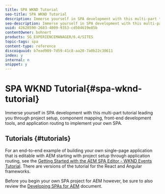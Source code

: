 ```yaml
---
title: SPA WKND Tutorial
seo-title: SPA WKND Tutorial
description: Immerse yourself in SPA development with this multi-part tutorial leading you through project setup, component mapping, front-end development tools, and application routing to implement your own SPA.
seo-description: Immerse yourself in SPA development with this multi-part tutorial leading you through project setup, component mapping, front-end development tools, and application routing to implement your own SPA.
uuid: 42620590-2683-4009-9353-cd504619e85b
contentOwner: bohnert
products: SG_EXPERIENCEMANAGER/6.4/SITES
topic-tags: spa
content-type: reference
discoiquuid: b7ead909-7d59-41c8-aa20-7a0b22c30611
index: y
internal: n
snippet: y
---
```


# SPA WKND Tutorial{#spa-wknd-tutorial}

Immerse yourself in SPA development with this multi-part tutorial leading you through project setup, component mapping, front-end development tools, and application routing to implement your own SPA.

## Tutorials {#tutorials}

For an end-to-end example of building your own single-page application that is editable with AEM starting with project setup through application routing, see the [Getting Started with the AEM SPA Editor - WKND Events Tutorial](https://helpx.adobe.com/experience-manager/kt/sites/using/getting-started-spa-wknd-tutorial-develop.html). There are versions of the tutorial for the React and Angular frameworks.

Before you begin your own SPA project for AEM however, be sure to also review the [Developing SPAs for AEM](../../../sites/developing/using/spa-architecture.md) document.  

